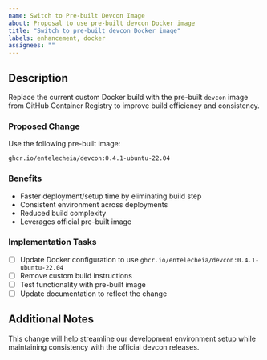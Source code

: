 ```yaml
---
name: Switch to Pre-built Devcon Image
about: Proposal to use pre-built devcon Docker image
title: "Switch to pre-built devcon Docker image"
labels: enhancement, docker
assignees: ""
---
```


## Description

Replace the current custom Docker build with the pre-built `devcon` image from GitHub Container Registry to improve build efficiency and consistency.

### Proposed Change

Use the following pre-built image:

```docker
ghcr.io/entelecheia/devcon:0.4.1-ubuntu-22.04
```

### Benefits

- Faster deployment/setup time by eliminating build step
- Consistent environment across deployments
- Reduced build complexity
- Leverages official pre-built image

### Implementation Tasks

- [ ] Update Docker configuration to use `ghcr.io/entelecheia/devcon:0.4.1-ubuntu-22.04`
- [ ] Remove custom build instructions
- [ ] Test functionality with pre-built image
- [ ] Update documentation to reflect the change

## Additional Notes

This change will help streamline our development environment setup while maintaining consistency with the official devcon releases.
